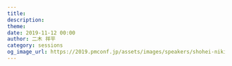 ```yaml
---
title: 
description: 
theme: 
date: 2019-11-12 00:00
author: 二木 祥平
category: sessions
og_image_url: https://2019.pmconf.jp/assets/images/speakers/shohei-niki.jpg
---
```


